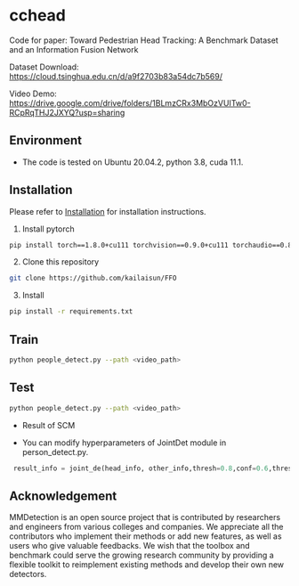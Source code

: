 # cchead


Code for paper: Toward Pedestrian Head Tracking: A Benchmark Dataset and an Information Fusion Network


Dataset Download: https://cloud.tsinghua.edu.cn/d/a9f2703b83a54dc7b569/


Video Demo: https://drive.google.com/drive/folders/1BLmzCRx3MbOzVUITw0-RCpRqTHJ2JXYQ?usp=sharing

## Environment
- The code is tested on Ubuntu 20.04.2, python 3.8, cuda 11.1.


## Installation

Please refer to [Installation](https://drive.google.com/drive/folders/1BLmzCRx3MbOzVUITw0-RCpRqTHJ2JXYQ?usp=sharing) for installation instructions.
 1. Install pytorch

  ```bash
  pip install torch==1.8.0+cu111 torchvision==0.9.0+cu111 torchaudio==0.8.0 -f https://download.pytorch.org/whl/torch_stable.html
  ```

 2. Clone this repository
  ```bash
  git clone https://github.com/kailaisun/FFO
  ```
  
 3. Install 
  ```bash
  pip install -r requirements.txt
  ```
  
## Train
```Bash
python people_detect.py --path <video_path>
```

## Test

```Bash
python people_detect.py --path <video_path>
```
- Result of SCM

- You can modify hyperparameters of JointDet module in person_detect.py.
```python 
 result_info = joint_de(head_info, other_info,thresh=0.8,conf=0.6,thresh1=0.8)  #line 50
```


## Acknowledgement
MMDetection is an open source project that is contributed by researchers and engineers from various colleges and companies. We appreciate all the contributors who implement their methods or add new features, as well as users who give valuable feedbacks. We wish that the toolbox and benchmark could serve the growing research community by providing a flexible toolkit to reimplement existing methods and develop their own new detectors.

